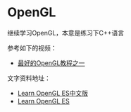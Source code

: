 # OpenGL

继续学习OpenGL，本意是练习下C++语言

参考如下的视频：

+ [最好的OpenGL教程之一](https://www.bilibili.com/video/BV1MJ411u7Bc?p=1&vd_source=308fc9b57cdc925a463da02262234ff6)



文字资料地址：

- [Learn OpenGL ES中文版](https://learnopengl-cn.github.io/)
- [Learn OpenGL ES](https://learnopengl.com/)





